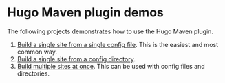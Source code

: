# Hugo Maven plugin demos

The following projects demonstrates how to use the Hugo Maven plugin.

1. [Build a single site from a single config file](build). This is the easiest and most common way.
2. [Build a single site from a config directory](build-configDir).
3. [Build multiple sites at once](build-multi). This can be used with config files and directories.

